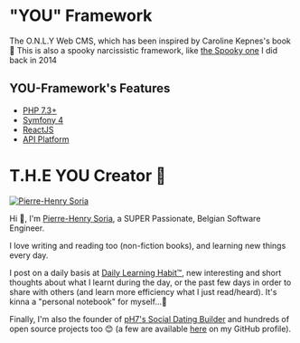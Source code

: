 # "YOU" Framework
The O.N.L.Y Web CMS, which has been inspired by Caroline Kepnes's book 🔮 This is also a spooky narcissistic framework, like [the Spooky one](https://github.com/pH-7/Spooky) I did back in 2014


## YOU-Framework's Features

* [PHP 7.3+](http://php.net/releases/7_3_0.php)
* [Symfony 4](https://symfony.com)
* [ReactJS](https://reactjs.org)
* [API Platform](https://api-platform.com)


# T.H.E YOU Creator 🍳

[![Pierre-Henry Soria](https://avatars0.githubusercontent.com/u/1325411?s=200)](http://pierrehenry.be "My personal website :-)")

Hi 👋, I'm [Pierre-Henry Soria](http://ph7.me/about-me/), a SUPER Passionate, Belgian Software Engineer. 

I love writing and reading too (non-fiction books), and learning new things every day.

I post on a daily basis at [Daily Learning Habit™](http://dailylearninghabit.com), new interesting and short thoughts about what I learnt during the day, or the past few days in order to share with others (and learn more efficiency what I just read/heard). 
It's kinna a "personal notebook" for myself...🚣

Finally, I'm also the founder of [pH7's Social Dating Builder](https://github.com/pH7Software/pH7-Social-Dating-CMS) and hundreds of open source projects too 😊 (a  few are available [here](https://github.com/pH-7?tab=repositories) on my GitHub profile).
